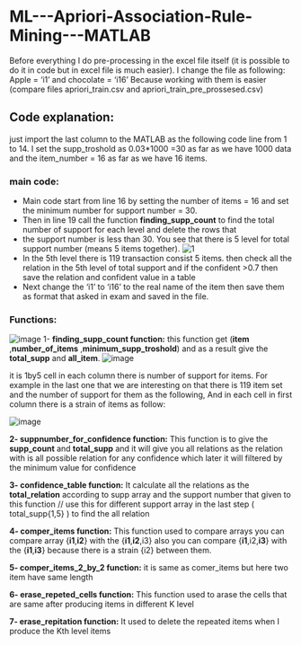 # ML---Apriori-Association-Rule-Mining---MATLAB
Before everything I do pre-processing in the excel file itself (it is possible to do it in code but in excel file is much easier). I change
the file as following:
Apple = ‘i1’ and chocolate = ‘i16’ Because working with them is easier (compare files apriori_train.csv and apriori_train_pre_prossesed.csv)

## Code explanation:
just import the last column to the MATLAB as the following code line from 1 to 14.
I set the supp_troshold as 0.03*1000 =30 as far as we have 1000 data and the item_number = 16 as far as we have 16 items.

### main code:
- Main code start from line 16 by setting the number of items = 16 and set the minimum number for support number = 30.
- Then in line 19 call the function <b>finding_supp_count</b> to find the total number of support for each level and delete the rows that
- the support number is less than 30. You see that there is 5 level for total support number (means 5 items together).
![1](https://user-images.githubusercontent.com/92718738/204970712-0cfe9f1d-ade9-4605-b38d-7f676d805e4e.png)
- In the 5th level there is 119 transaction consist 5 items. then check all the relation in the 5th level of total support and if the confident >0.7 then save the relation and confident value in a table
- Next change the ‘i1’ to ‘i16’ to the real name of the item then save them as format that asked in exam and saved in the file.
### Functions: 
![image](https://user-images.githubusercontent.com/92718738/204971863-7e8c2442-0f96-49c0-9702-3b1691baabdc.png)
1- **finding_supp_count function:** 
this function get (**item** ,**number_of_items** ,**minimum_supp_troshold**) and as a result give the **total_supp** and **all_item**. 
![image](https://user-images.githubusercontent.com/92718738/204972271-f7d6132c-e358-47a7-a5f9-dfc42183409f.png)

it is 1by5 cell in each column there is number of support for items. For example in the last one that we are interesting on that
there is 119 item set and the number of support for them as the following, And in each cell in first column there is a strain of
items as follow: 

![image](https://user-images.githubusercontent.com/92718738/204972369-49927802-d4f2-4d90-acf9-7ff25c905db0.png)


**2- suppnumber_for_confidence function:**
This function is to give the **supp_count** and **total_supp** and it will give you all relations as the relation with is all possible relation for any confidence which later it will filtered by the minimum value for confidence


**3- confidence_table function:**
It calculate all the relations as the **total_relation** according to supp array and the support number that given to this function // use this for different support array in the last step ( total_supp{1,5} ) to find the all relation


**4- comper_items function:**
This function used to compare arrays you can  compare array  {**i1**,**i2**} with the {**i1**,**i2**,i3} also you can compare {**i1**,i2,**i3**} with the {**i1**,**i3**} because there is a strain {i2} between them. 


**5- comper_items_2_by_2 function:**
it is same as comer_items but here two item have same length 


**6- erase_repeted_cells function:**
This function used to arase the cells that are same after producing items in different K level


**7- erase_repitation function:**
It used to delete the repeated items when I produce the Kth level items

